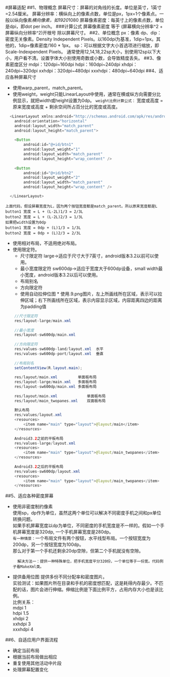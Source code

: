 #屏幕适配
##1、物理概念
    屏幕尺寸：屏幕的对角线的长度。单位是英寸，1英寸=2.54厘米。
    屏幕分辨率：横纵向上的像素点数，单位是px，1px=1个像素点。一般以纵向像素*横向像素，如1920*1080
    屏幕像素密度：每英寸上的像素点数，单位是dpi，即dot per inch。
###计算公式
    屏幕像素密度 等于 (屏幕横向分辨率^2 + 屏幕纵向分辨率^2)开根号 除以屏幕尺寸。
##2、单位概念
    px：像素
    dp、dip：密度无关像素。Density Independent Pixels。以160dpi为基准，1dip=1px。其他的，1dip=像素密度/160 * 1px。
    sp：可以根据文字大小首选项进行缩放，即Scale-Indexpendent Pixels。
    通常使用12,14,18,22sp大小，别使用12sp以下大小，用户看不清。设置字体大小别使用奇数或小数，会导致精度丢失。
##3、像素密度区分
    mdpi：120dpi~160dpi
    hdpi：160dpi~240dpi
    xhdpi：240dpi~320dpi
    xxhdpi：320dpi~480dpi
    xxxhdpi：480dpi~640dpi
##4、适应各种屏幕尺寸
* 使用warp_parent，match_parent。
* 使用weight，weight只能LinearLayout中使用，通常在横或纵方向需要分比例显示，就把width或height设置为0dp。
    `weight比例计算公式：` 宽度或高度 = 原来宽度或高度 + 剩余空间所占百分比的宽度或高度。
```java
  <LinearLayout xmlns:android="http://schemas.android.com/apk/res/android"
    android:orientation="horizontal" 
    android:layout_width="match_parent"
    android:layout_height="match_parent">
    
    <Button
        android:id="@+id/btn1"
        android:layout_weight="1"
        android:layout_width="match_parent"
        android:layout_height="wrap_content" />
    
    <Button
        android:id="@+id/btn2"
        android:layout_weight="2"
        android:layout_width="match_parent"
        android:layout_height="wrap_content" />

  </LinearLayout>
```
    上面代码，假设屏幕宽度为L，因为两个按钮宽度都是match_parent。所以原来宽度都是L
    button1 宽度 = L + (L-2L)1/3 = 2/3L
    button2 宽度 = L + (L-2L)2/3 = 1/3L
    如果把width设置为0dp
    button1 宽度 = 0dp + (L)1/3 = 1/3L
    button2 宽度 = 0dp + (L)2/3 = 2/3L
* 使用相对布局，不适用绝对布局。
* 使用限定符。
  * 尺寸限定符				large->适应于尺寸大于7英寸，android版本3.2以前可以使用。
  * 最小宽度限定符		sw600dp->适应于宽度大于600dp设备，small width最小宽度，android版本3.2以后可以使用。
  * 布局别名
  * 方向限定符
  * 使用自动拉伸位图
		* 使用.9.png图片，左上所画线所在区域，表示可以拉伸区域；右下所画线所在区域，表示内容显示区域，内容距离四边的距离为padding值
```java
    //尺寸限定符
    res/layout-large/main.xml
    
    //最小宽度
    res/layout-sw600dp/main.xml
    
    //方向限定符
    res/values-sw600dp-land/layout.xml  水平
    res/values-sw600dp-port/layout.xml  垂直
    
    //布局别名
    setContentView(R.layout.main);
    
    res/layout/main.xml         单面板布局
    res/layout-large/main.xml   多面板布局
    res/layout-sw600dp/main.xml 多面板布局
    
    res/layout/main.xml             单面板布局
    res/layout/main_twopanes.xml    双面板布局
    
    默认布局
    res/values/layout.xml
    <resources>
        <item name="main" type="layout">@layout/main</item>
    </resources>
    
    Android3.2之前的平板布局
    res/values-large/layout.xml
    <resources>
        <item name="main" type="layout">@layout/main_twopanes</item>
    </resources>
    
    Android3.2之后的平板布局
    res/values-sw600dp/layout.xml
    <resources>
        <item name="main" type="layout">@layout/main_twopanes</item>
    </resources>
```
##5、适应各种密度屏幕
* 使用非密度制约像素  
		使用sp，dp作为单位，虽然这两个单位可以解决不同密度手机之间和px单位转换问题。  
		如果手机屏幕宽度以dp为单位，不同密度的手机宽度是不一样的。假如一个手机屏幕宽度是320dp, 一个手机屏幕宽度是280dp。  
		`有一种情景：`一个布局文件有两个按钮，水平线型布局。一个按钮宽度为200dp，另一个按钮宽度为100dp。  
		那么对于第一个手机还剩余20dp空隙，但第二个手机就没有空隙。  

		解决方法一：提供一种特殊单位，把手机宽度平分320份，一个单位等于一份宽。代码例子看MakeXml类。  
* 提供备用位图
		提供多份不同分配率和密度图片。  
		实验测试：如果图片所在目录和手机的密度想匹配，这是耗得内存最少。不匹配的话，图片会进行伸缩。伸缩比例是下面比例平方，占用内存大小也是该比例。  
		比例关系：  
		mdpi	1  
		hdpi	1.5  
		xhdpi	2  
		xxhdpi	3  
		xxxhdpi	4

##6、自适应用户界面流程
* 确定当前布局
* 根据当前布局做出相应
* 重复使用其他活动中片段
* 处理屏幕配置变化



